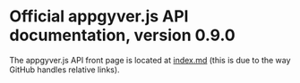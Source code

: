 # Official appgyver.js API documentation, version 0.9.0

The appgyver.js API front page is located at [index.md](https://github.com/AppGyver/appgyver-js-api/blob/version/0.9.0/index.md) (this is due to the way GitHub handles relative links).